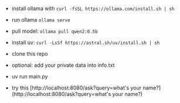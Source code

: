 * install ollama with `curl -fsSL https://ollama.com/install.sh | sh`
* run ollama `ollama serve`
* pull model: `ollama pull qwen2:0.5b`

* install uv: `curl -LsSf https://astral.sh/uv/install.sh | sh`

* clone this repo
* optional: add your private data into info.txt
* uv run main.py
* try this [http://localhost:8080/ask?query=what's your name?](http://localhost:8080/ask?query=what's your name?)
